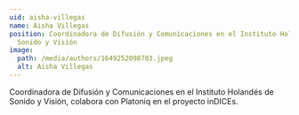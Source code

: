 ```yaml
---
uid: aisha-villegas
name: Aisha Villegas
position: Coordinadora de Difusión y Comunicaciones en el Instituto Holandés de
  Sonido y Visión
image:
  path: /media/authors/1649252098703.jpeg
  alt: Aisha Villegas
---
```

Coordinadora de Difusión y Comunicaciones en el Instituto Holandés de Sonido y Visión, colabora con Platoniq en el proyecto inDICEs.
